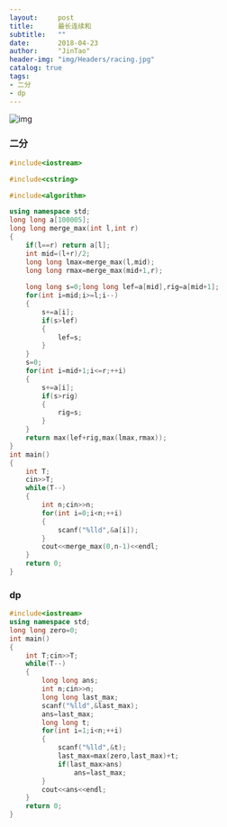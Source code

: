 ```yaml
---
layout:     post
title:      最长连续和
subtitle:   ""
date:       2018-04-23
author:     "JinTao"
header-img: "img/Headers/racing.jpg"
catalog: true
tags:
- 二分
- dp
---
```



![img](https://m.qpic.cn/psb?/V11fBiPq0ilfbD/OCcusDkQRnqlyT2rTQiv14EstTvpYdQ2.XmJSThINgk!/b/dEIBAAAAAAAA&bo=FQdGAwAAAAADB3U!&rf=viewer_4)




### 二分
``` cpp
#include<iostream>

#include<cstring>

#include<algorithm>

using namespace std;
long long a[100005];
long long merge_max(int l,int r)
{
	if(l==r) return a[l];
	int mid=(l+r)/2;
	long long lmax=merge_max(l,mid);
	long long rmax=merge_max(mid+1,r);
	
	long long s=0;long long lef=a[mid],rig=a[mid+1];
	for(int i=mid;i>=l;i--)
	{
		s+=a[i];
		if(s>lef)
		{
			lef=s;
		}
	}
	s=0;
	for(int i=mid+1;i<=r;++i)
	{
		s+=a[i];
		if(s>rig)
		{
			rig=s;	
		}	
	}
	return max(lef+rig,max(lmax,rmax));	
} 
int main()
{
	int T;
	cin>>T;
	while(T--)
	{
		int n;cin>>n;
		for(int i=0;i<n;++i)
		{
			scanf("%lld",&a[i]);
		}
		cout<<merge_max(0,n-1)<<endl;
	}
	return 0;
}
```

### dp
```cpp
#include<iostream>
using namespace std;
long long zero=0;
int main()
{
	int T;cin>>T;
	while(T--)
	{
		long long ans;
		int n;cin>>n;
		long long last_max;
		scanf("%lld",&last_max);
		ans=last_max;
		long long t;
		for(int i=1;i<n;++i)
		{
			scanf("%lld",&t);
			last_max=max(zero,last_max)+t;
			if(last_max>ans)
				ans=last_max;
		}
		cout<<ans<<endl;
	}
	return 0;
}
```

